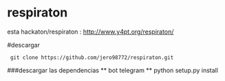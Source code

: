 # respiraton
esta hackaton/respiraton : http://www.y4pt.org/respiraton/

#descargar

	 git clone https://github.com/jero98772/respiraton.git
###descargar las dependencias
** bot telegram **
	python setup.py install
